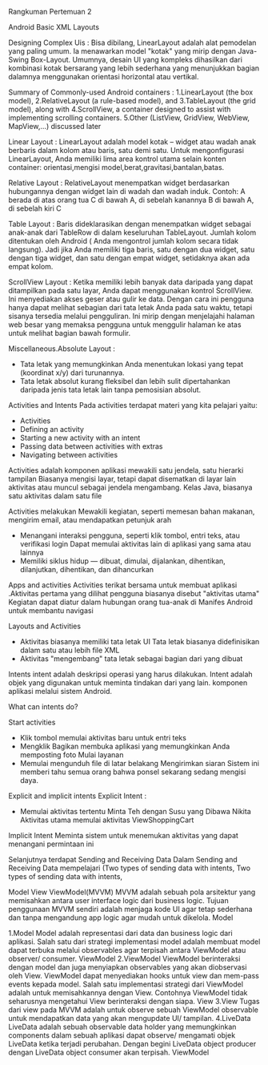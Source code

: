 Rangkuman Pertemuan 2

Android Basic XML Layouts 

Designing Complex Uis :
Bisa dibilang, LinearLayout adalah alat pemodelan yang paling umum. Ia menawarkan model "kotak" yang mirip dengan Java-Swing Box-Layout.
Umumnya, desain UI yang kompleks dihasilkan dari kombinasi kotak bersarang yang lebih sederhana yang menunjukkan bagian dalamnya menggunakan 
orientasi horizontal atau vertikal.

Summary of Commonly-used Android containers :
1.LinearLayout (the box model), 
2.RelativeLayout (a rule-based model), and 
3.TableLayout (the grid model), along with 
4.ScrollView, a container designed to assist with implementing scrolling containers. 
5.Other (ListView, GridView, WebView, MapView,…) discussed later

Linear Layout :
LinearLayout adalah model kotak – widget atau wadah anak berbaris dalam kolom atau baris, satu demi satu.
Untuk mengonfigurasi LinearLayout, Anda memiliki lima area kontrol utama selain konten container:
orientasi,mengisi model,berat,gravitasi,bantalan,batas.

Relative Layout :
RelativeLayout menempatkan widget berdasarkan hubungannya dengan widget lain di wadah dan wadah induk.
Contoh:
A berada di atas orang tua
C di bawah A, di sebelah kanannya
B di bawah A, di sebelah kiri C

Table Layout :
Baris dideklarasikan dengan menempatkan widget sebagai anak-anak dari TableRow di dalam keseluruhan TableLayout.
Jumlah kolom ditentukan oleh Android ( Anda mengontrol jumlah kolom secara tidak langsung).
Jadi jika Anda memiliki tiga baris, satu dengan dua widget, satu dengan tiga widget, dan satu dengan empat widget, setidaknya akan ada empat kolom.

ScrollView Layout :
Ketika memiliki lebih banyak data daripada yang dapat ditampilkan pada satu layar, Anda dapat menggunakan kontrol ScrollView.
Ini menyediakan akses geser atau gulir ke data. Dengan cara ini pengguna hanya dapat melihat sebagian dari tata letak Anda pada satu waktu, tetapi sisanya tersedia melalui pengguliran.
Ini mirip dengan menjelajahi halaman web besar yang memaksa pengguna untuk menggulir halaman ke atas untuk melihat bagian bawah formulir.

Miscellaneous.Absolute Layout :
- Tata letak yang memungkinkan Anda menentukan lokasi yang tepat (koordinat x/y) dari turunannya.
- Tata letak absolut kurang fleksibel dan lebih sulit dipertahankan daripada jenis tata letak lain tanpa pemosisian absolut.


Activities and Intents
Pada activities terdapat materi yang kita pelajari yaitu:
- Activities
- Defining an activity 
- Starting a new activity with an intent
- Passing data between activities with extras
- Navigating between activities

Activities adalah komponen aplikasi mewakili satu jendela, satu hierarki tampilan
Biasanya mengisi layar, tetapi dapat disematkan di layar lain aktivitas atau muncul
sebagai jendela mengambang. Kelas Java, biasanya satu aktivitas dalam satu file

Activities melakukan Mewakili kegiatan, seperti memesan bahan makanan, mengirim 
email, atau mendapatkan petunjuk arah
- Menangani interaksi pengguna, seperti klik tombol, entri teks, 
atau verifikasi login
Dapat memulai aktivitas lain di aplikasi yang sama atau lainnya
- Memiliki siklus hidup — dibuat, dimulai, dijalankan, dihentikan, 
dilanjutkan, dihentikan, dan dihancurkan

Apps and activities
Activities terikat bersama untuk membuat aplikasi .Aktivitas pertama yang dilihat pengguna biasanya disebut "aktivitas utama"
Kegiatan dapat diatur dalam hubungan orang tua-anak di Manifes Android untuk membantu navigasi

Layouts and Activities
- Aktivitas biasanya memiliki tata letak UI
  Tata letak biasanya didefinisikan dalam satu atau lebih file XML
- Aktivitas "mengembang" tata letak sebagai bagian dari yang dibuat

Intents
intent adalah deskripsi operasi yang harus dilakukan. 
Intent adalah objek yang digunakan untuk meminta tindakan dari yang lain. 
komponen aplikasi melalui sistem Android. 

What can intents do?

Start activities
- Klik tombol memulai aktivitas baru untuk entri teks
- Mengklik Bagikan membuka aplikasi yang memungkinkan Anda memposting foto
Mulai layanan
- Memulai mengunduh file di latar belakang
Mengirimkan siaran
Sistem ini memberi tahu semua orang bahwa ponsel sekarang sedang mengisi daya.

Explicit and implicit intents
Explicit Intent :
- Memulai aktivitas tertentu
Minta Teh dengan Susu yang Dibawa Nikita
Aktivitas utama memulai aktivitas ViewShoppingCart

Implicit Intent
Meminta sistem untuk menemukan aktivitas yang dapat menangani permintaan ini

Selanjutnya terdapat Sending and Receiving Data 
Dalam Sending and Receiving Data mempelajari (Two types of sending data with intents, Two types of sending data with intents,

Model View ViewModel(MVVM)
MVVM adalah sebuah pola arsitektur yang memisahkan antara user interface logic dari business logic. Tujuan penggunaan MVVM sendiri adalah menjaga kode UI agar tetap sederhana dan tanpa mengandung app logic agar mudah untuk dikelola.
Model

1.Model
Model adalah representasi dari data dan business logic dari aplikasi. Salah satu dari strategi implementasi model adalah membuat model dapat terbuka melalui observables agar terpisah antara ViewModel atau observer/ consumer.
ViewModel
2.ViewModel
ViewModel berinteraksi dengan model dan juga menyiapkan observables yang akan diobservasi oleh View. ViewModel dapat menyediakan hooks untuk view dan mem-pass events kepada model.
Salah satu implementasi strategi dari ViewModel adalah untuk memisahkannya dengan View. Contohnya ViewModel tidak seharusnya mengetahui View berinteraksi dengan siapa.
View
3.View
Tugas dari view pada MVVM adalah untuk observe sebuah ViewModel observable untuk mendapatkan data yang akan mengupdate UI/ tampilan.
4.LiveData
LiveData adalah sebuah observable data holder yang memungkinkan components dalam sebuah aplikasi dapat observe/ mengamati objek LiveData ketika terjadi perubahan. Dengan begini LiveData object producer dengan LiveData object consumer akan terpisah.
ViewModel
